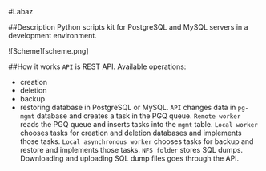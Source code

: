 #Labaz

##Description
Python scripts kit for PostgreSQL and MySQL servers in a development environment.

![Scheme][scheme.png]

##How it works
`API` is REST API. Available operations:
* creation
* deletion
* backup
* restoring
database in PostgreSQL or MySQL.
`API` changes data in `pg-mgmt` database and creates a task in the PGQ queue.
`Remote worker` reads the PGQ queue and inserts tasks into the `mgmt` table.
`Local worker` chooses tasks for creation and deletion databases and implements those tasks.
`Local asynchronous worker` chooses tasks for backup and restore and implements those tasks.
`NFS folder` stores SQL dumps. Downloading and uploading SQL dump files goes through the API.
